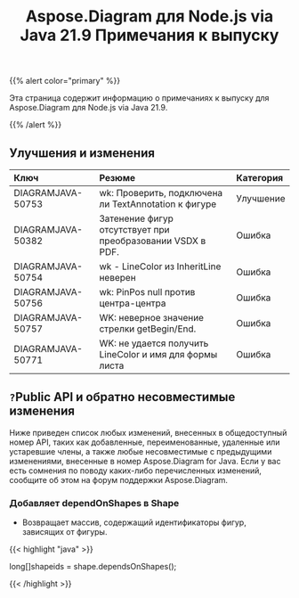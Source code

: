 ﻿---
title: Aspose.Diagram для Node.js via Java 21.9 Примечания к выпуску
type: docs
weight: 5
url: /ru/java/aspose-diagram-for-node-js-via-java-21-9-release-notes/
---
{{% alert color="primary" %}}

Эта страница содержит информацию о примечаниях к выпуску для Aspose.Diagram для Node.js via Java 21.9.

{{% /alert %}}
## **Улучшения и изменения**  ##

|**Ключ**|**Резюме**|**Категория**|
|:- |:- |:- |
|DIAGRAMJAVA-50753|wk: Проверить, подключена ли TextAnnotation к фигуре|Улучшение|
|DIAGRAMJAVA-50382|Затенение фигур отсутствует при преобразовании VSDX в PDF.|Ошибка|
|DIAGRAMJAVA-50754|wk - LineColor из InheritLine неверен|Ошибка|
|DIAGRAMJAVA-50756|wk: PinPos null против центра-центра|Ошибка|
|DIAGRAMJAVA-50757|WK: неверное значение стрелки getBegin/End.|Ошибка|
|DIAGRAMJAVA-50771|WK: не удается получить LineColor и имя для формы листа|Ошибка|
## `?`**Public API и обратно несовместимые изменения**
Ниже приведен список любых изменений, внесенных в общедоступный номер API, таких как добавленные, переименованные, удаленные или устаревшие члены, а также любые несовместимые с предыдущими изменениями, внесенные в номер Aspose.Diagram for Java. Если у вас есть сомнения по поводу каких-либо перечисленных изменений, сообщите об этом на форум поддержки Aspose.Diagram.

### **Добавляет dependOnShapes в Shape**
- Возвращает массив, содержащий идентификаторы фигур, зависящих от фигуры.



{{< highlight "java" >}}

long[]shapeids = shape.dependsOnShapes();

{{< /highlight >}}
